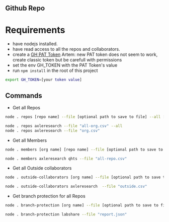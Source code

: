## Github Repo

# Requirements
- have nodejs installed.
- have read access to all the repos and collaborators.
- create a [GH PAT Token](https://docs.github.com/en/authentication/keeping-your-account-and-data-secure/creating-a-personal-access-token)
  Artem: new PAT token does not seem to work, create classic token but be carefull with permissions
- set the env GH_TOKEN with the PAT Token's value
- run `npm install` in the root of this project
```sh
export GH_TOKEN=[your token value]
```

## Commands
- Get all Repos
```sh
node . repos [repo name] --file [optional path to save to file] --all [optional includes all the repo members]

node . repos axleresearch --file "all-org.csv" --all
node . repos axleresearch --file "org.csv"
```

- Get all Members
```sh
node . members [org name] [repo name] --file [optional path to save to file]

node . members axleresearch qhts --file "all-repo.csv"
```

- Get all Outside collaborators
```sh
node . outside-collaborators [org name] --file [optional path to save to file]

node . outside-collaborators axleresearch  --file "outside.csv"
```

- Get branch protection for all Repos
```sh
node . branch-protection [org name] --file [optional path to save to file] --verbose [optional verbose output, also -v]

node . branch-protection labshare --file "report.json"
```